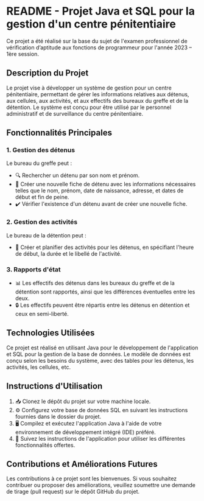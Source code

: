 # README - Projet Java et SQL pour la gestion d'un centre pénitentiaire

Ce projet a été réalisé sur la base du sujet de l'examen professionnel de vérification d’aptitude aux fonctions de programmeur pour l'année 2023 – 1ère session.

## Description du Projet

Le projet vise à développer un système de gestion pour un centre pénitentiaire, permettant de gérer les informations relatives aux détenus, aux cellules, aux activités, et aux effectifs des bureaux du greffe et de la détention. Le système est conçu pour être utilisé par le personnel administratif et de surveillance du centre pénitentiaire.

## Fonctionnalités Principales

### 1. Gestion des détenus

Le bureau du greffe peut :
- 🔍 Rechercher un détenu par son nom et prénom.
- 📝 Créer une nouvelle fiche de détenu avec les informations nécessaires telles que le nom, prénom, date de naissance, adresse, et dates de début et fin de peine.
- ✔️ Vérifier l'existence d'un détenu avant de créer une nouvelle fiche.

### 2. Gestion des activités

Le bureau de la détention peut :
- 📅 Créer et planifier des activités pour les détenus, en spécifiant l'heure de début, la durée et le libellé de l'activité.

### 3. Rapports d'état

- 📊 Les effectifs des détenus dans les bureaux du greffe et de la détention sont rapportés, ainsi que les différences éventuelles entre les deux.
- 🔒 Les effectifs peuvent être répartis entre les détenus en détention et ceux en semi-liberté.

## Technologies Utilisées

Ce projet est réalisé en utilisant Java pour le développement de l'application et SQL pour la gestion de la base de données. Le modèle de données est conçu selon les besoins du système, avec des tables pour les détenus, les activités, les cellules, etc.

## Instructions d'Utilisation

1. 📥 Clonez le dépôt du projet sur votre machine locale.
2. ⚙️ Configurez votre base de données SQL en suivant les instructions fournies dans le dossier du projet.
3. 🖥️ Compilez et exécutez l'application Java à l'aide de votre environnement de développement intégré (IDE) préféré.
4. 📝 Suivez les instructions de l'application pour utiliser les différentes fonctionnalités offertes.

## Contributions et Améliorations Futures

Les contributions à ce projet sont les bienvenues. Si vous souhaitez contribuer ou proposer des améliorations, veuillez soumettre une demande de tirage (pull request) sur le dépôt GitHub du projet.
